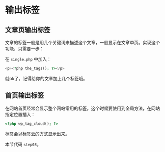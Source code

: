 # 输出标签


## 文章页输出标签

文章的标签一般是用几个关键词来描述这个文章，一般显示在文章单页。实现这个功能，只需要一步：

在 `single.php` 中加入：

```php
<p><?php the_tags(); ?></p>
```

就ok了，记得给你的文章加上几个标签哦。

## 首页输出标签

在网站首页经常会显示整个网站常用的标签，这个时候要使用到全局方法，在网站指定位置插入：

```php
<?php wp_tag_cloud(); ?>
```

标签会以标签云的方式显示出来。

本节代码 `step08`。
